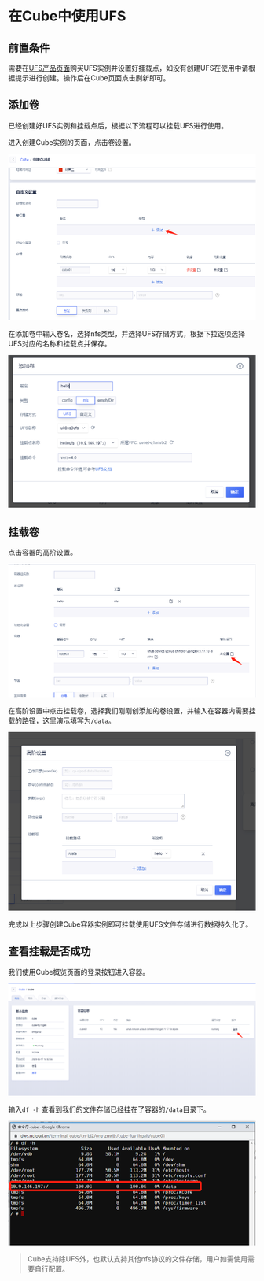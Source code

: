 # 在Cube中使用UFS

## 前置条件

需要在[UFS产品页面](https://console.ucloud.cn/ufs/ufs)购买UFS实例并设置好挂载点，如没有创建UFS在使用中请根据提示进行创建。操作后在Cube页面点击刷新即可。

## 添加卷

已经创建好UFS实例和挂载点后，根据以下流程可以挂载UFS进行使用。

进入创建Cube实例的页面，点击卷设置。

![](../images/volume/volume-ufs-1.png)

在添加卷中输入卷名，选择nfs类型，并选择UFS存储方式，根据下拉选项选择UFS对应的名称和挂载点并保存。

![](../images/volume/volume-ufs-2.png)

## 挂载卷

点击容器的高阶设置。

![](../images/volume/volume-ufs-3.png)

在高阶设置中点击挂载卷，选择我们刚刚创添加的卷设置，并输入在容器内需要挂载的路径，这里演示填写为`/data`。

![](../images/volume/volume-ufs-4.png)


完成以上步骤创建Cube容器实例即可挂载使用UFS文件存储进行数据持久化了。

## 查看挂载是否成功

我们使用Cube概览页面的登录按钮进入容器。

![](../images/volume/volume-ufs-5.png)

输入`df -h` 查看到我们的文件存储已经挂在了容器的`/data`目录下。

![](../images/volume/volume-ufs-6.png)


> Cube支持除UFS外，也默认支持其他nfs协议的文件存储，用户如需使用需要自行配置。